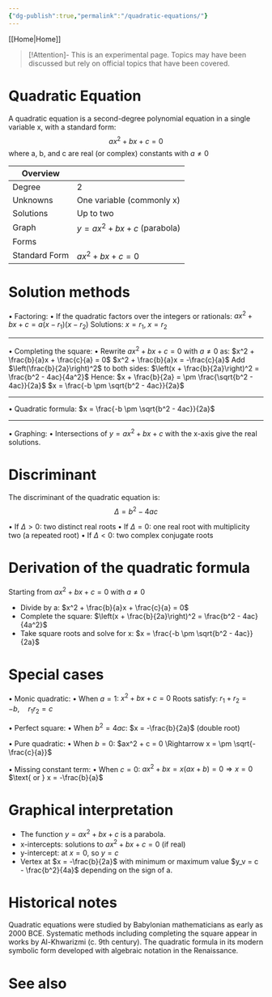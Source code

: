 ```yaml
---
{"dg-publish":true,"permalink":"/quadratic-equations/"}
---
```


[[Home\|Home]]

>[!Attention]- This is an experimental page.
>Topics may have been discussed but rely on official topics that have been covered.

# Quadratic Equation

A quadratic equation is a second-degree polynomial equation in a single variable x, with a standard form:
$$ax^2 + bx + c = 0$$
where a, b, and c are real (or complex) constants with $a \neq 0$

| Overview  |                                |
| --------- | ------------------------------ |
| Degree    | 2                              |
| Unknowns  | One variable (commonly x)      |
| Solutions | Up to two                      |
| Graph     | $y = ax^2+bx+c$ (parabola) |
| Forms     |                                |
| Standard Form    | $ax^2+bx+c = 0$         |



# Solution methods

• Factoring:
  • If the quadratic factors over the integers or rationals:
    $ax^2 + bx + c = a(x - r_1)(x - r_2)$
    Solutions: $x = r_1, \; x = r_2$
    
---

• Completing the square:
  • Rewrite $ax^2 + bx + c = 0$ with $a \neq 0$ as:
    $x^2 + \frac{b}{a}x + \frac{c}{a} = 0$
    $x^2 + \frac{b}{a}x = -\frac{c}{a}$
    Add $\left(\frac{b}{2a}\right)^2$ to both sides:
    $\left(x + \frac{b}{2a}\right)^2 = \frac{b^2 - 4ac}{4a^2}$
    Hence:
    $x + \frac{b}{2a} = \pm \frac{\sqrt{b^2 - 4ac}}{2a}$
    $x = \frac{-b \pm \sqrt{b^2 - 4ac}}{2a}$
    
---

• Quadratic formula:
  $x = \frac{-b \pm \sqrt{b^2 - 4ac}}{2a}$

---

• Graphing:
  • Intersections of $y = ax^2 + bx + c$ with the x-axis give the real solutions.

# Discriminant
The discriminant of the quadratic equation is:
$$\Delta = b^2 - 4ac$$

• If $\Delta > 0$: two distinct real roots
• If $\Delta = 0$: one real root with multiplicity two (a repeated root)
• If $\Delta < 0$: two complex conjugate roots


# Derivation of the quadratic formula

Starting from $ax^2 + bx + c = 0$ with $a \neq 0$
- Divide by a:
  $x^2 + \frac{b}{a}x + \frac{c}{a} = 0$
- Complete the square:
  $\left(x + \frac{b}{2a}\right)^2 = \frac{b^2 - 4ac}{4a^2}$
- Take square roots and solve for x:
  $x = \frac{-b \pm \sqrt{b^2 - 4ac}}{2a}$

# Special cases

• Monic quadratic:
  • When $a = 1$:
    $x^2 + bx + c = 0$
    Roots satisfy:
    $r_1 + r_2 = -b, \quad r_1 r_2 = c$

• Perfect square:
  • When $b^2 = 4ac$:
    $x = -\frac{b}{2a}$ (double root)

• Pure quadratic:
  • When $b = 0$:
    $ax^2 + c = 0 \Rightarrow x = \pm \sqrt{-\frac{c}{a}}$

• Missing constant term:
  • When $c = 0$:
    $ax^2 + bx = x(ax + b) = 0 \Rightarrow x = 0$
    $\text{ or } x = -\frac{b}{a}$

# Graphical interpretation

- The function $y = ax^2 + bx + c$ is a parabola.
- x-intercepts: solutions to $ax^2 + bx + c = 0$ (if real)
- y-intercept: at $x = 0$, so $y = c$
- Vertex at $x = -\frac{b}{2a}$ with minimum or maximum value $y_v = c - \frac{b^2}{4a}$ depending on the sign of a.

# Historical notes

Quadratic equations were studied by Babylonian mathematicians as early as 2000 BCE. Systematic methods including completing the square appear in works by Al-Khwarizmi (c. 9th century). The quadratic formula in its modern symbolic form developed with algebraic notation in the Renaissance.

# See also

